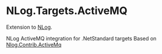 # NLog.Targets.ActiveMQ

Extension to [NLog](https://github.com/NLog/NLog/).

NLog ActiveMQ integration for .NetStandard targets
Based on [Nlog.Contrib.ActiveMq](https://github.com/NLog/NLog.Contrib.ActiveMQ)
